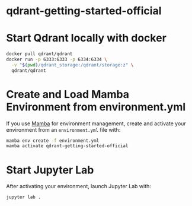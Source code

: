 # qdrant-getting-started-official

# Start Qdrant locally with docker

```bash
docker pull qdrant/qdrant
docker run -p 6333:6333 -p 6334:6334 \
  -v "$(pwd)/qdrant_storage:/qdrant/storage:z" \
  qdrant/qdrant
```

# Create and Load Mamba Environment from environment.yml

If you use [Mamba](https://mamba.readthedocs.io/en/latest/) for environment management, create and activate your environment from an `environment.yml` file with:

```bash
mamba env create -f environment.yml
mamba activate qdrant-getting-started-official
```

# Start Jupyter Lab

After activating your environment, launch Jupyter Lab with:

```bash
jupyter lab .
```
